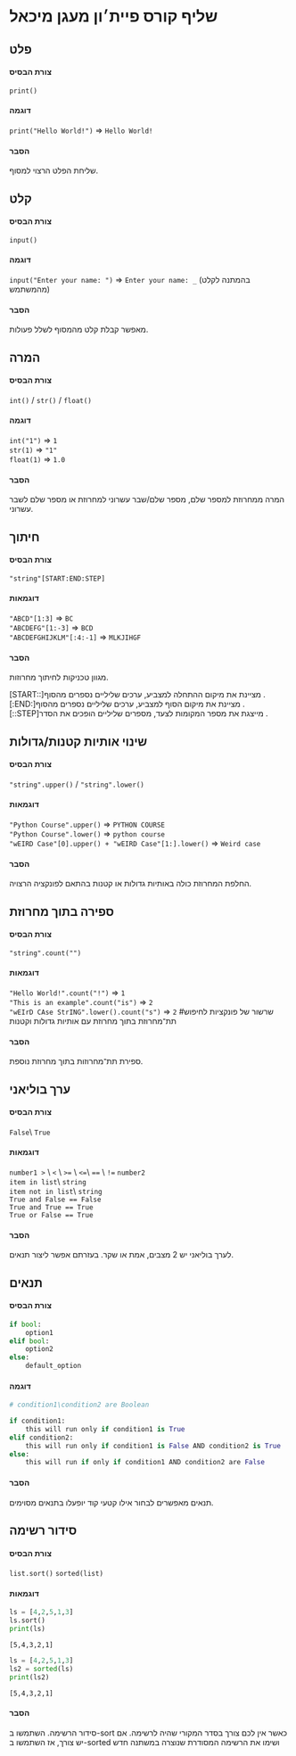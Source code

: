 # שליף קורס פיית׳ון מעגן מיכאל

## פלט
#### צורת הבסיס
`print()`
#### דוגמה
`print("Hello World!")` => `Hello World!`
#### הסבר
שליחת הפלט הרצוי למסוף.

## קלט
#### צורת הבסיס
`input()`
#### דוגמה
`input("Enter your name: ")` => `Enter your name: _` (בהמתנה לקלט מהמשתמש)
#### הסבר
מאפשר קבלת קלט מהמסוף לשלל פעולות.

## המרה
#### צורת הבסיס
`int()` / `str()` / `float()`
#### דוגמה
`int("1")` => `1`  
`str(1)` => `"1"`  
`float(1)` => `1.0`
#### הסבר
המרה ממחרוזת למספר שלם, מספר שלם/שבר עשרוני למחרוזת או מספר שלם לשבר עשרוני.

## חיתוך
#### צורת הבסיס
`"string"[START:END:STEP]`
#### דוגמאות
`"ABCD"[1:3]` => `BC`  
`"ABCDEFG"[1:-3]` => `BCD`  
`"ABCDEFGHIJKLM"[:4:-1]` => `MLKJIHGF`
#### הסבר
מגוון טכניקות לחיתוך מחרוזות.  

&rlm;&lrm;[START::]&rlm; מציינת את מיקום ההתחלה למצביע, ערכים שליליים נספרים מהסוף.  
&rlm;&lrm;[:END:]&rlm; מציינת את מיקום הסוף למצביע, ערכים שליליים נספרים מהסוף.  
&rlm;&lrm;[::STEP]&rlm; מייצגת את מספר המקומות לצעד, מספרים שליליים הופכים את הסדר.

## שינוי אותיות קטנות/גדולות
#### צורת הבסיס
`"string".upper()` / `"string".lower()`
#### דוגמאות
`"Python Course".upper()` => `PYTHON COURSE`  
`"Python Course".lower()` => `python course`  
`"wEIRD Case"[0].upper() + "wEIRD Case"[1:].lower()` => `Weird case`  
#### הסבר
החלפת המחרוזת כולה באותיות גדולות או קטנות בהתאם לפונקציה הרצויה.

## ספירה בתוך מחרוזת
#### צורת הבסיס
`"string".count("")`
#### דוגמאות
`"Hello World!".count("!")` => `1`  
`"This is an example".count("is")` => `2`  
`"wEIrD CAse StrING".lower().count("s")` => `2` #שרשור של פונקציות לחיפוש תת־מחרוזת בתוך מחרוזת עם אותיות גדולות וקטנות
#### הסבר
ספירת תת־מחרוזות בתוך מחרוזת נוספת.

## ערך בוליאני
#### צורת הבסיס
`False`\ `True`
#### דוגמאות
`number1 >` \ `<` \ `>=` \ `<=`\ `==` \ `!=` `number2`  
`item in list`\ `string`  
`item not in list`\ `string`  
`True and False == False`  
`True and True == True`  
`True or False == True`
#### הסבר
לערך בוליאני יש 2 מצבים, אמת או שקר. בעזרתם אפשר ליצור תנאים.

## תנאים
#### צורת הבסיס
```python
if bool:
    option1
elif bool:
    option2
else:
    default_option
```
#### דוגמה
```python
# condition1\condition2 are Boolean

if condition1:
    this will run only if condition1 is True
elif condition2:
    this will run only if condition1 is False AND condition2 is True
else:
    this will run if only if condition1 AND condition2 are False
```
#### הסבר
תנאים מאפשרים לבחור אילו קטעי קוד יופעלו בתנאים מסוימים.

## סידור רשימה
#### צורת הבסיס
`list.sort()`
`sorted(list)`
#### דוגמאות
```python
ls = [4,2,5,1,3]
ls.sort()
print(ls)
```
`[5,4,3,2,1]`

```python
ls = [4,2,5,1,3]
ls2 = sorted(ls)
print(ls2)
```
`[5,4,3,2,1]`
#### הסבר
 סידור הרשימה. השתמשו ב-sort כאשר אין לכם צורך בסדר המקורי שהיה לרשימה.
 אם יש צורך, אז השתמשו ב-sorted ושימו את הרשימה המסודרת שנוצרה במשתנה חדש
